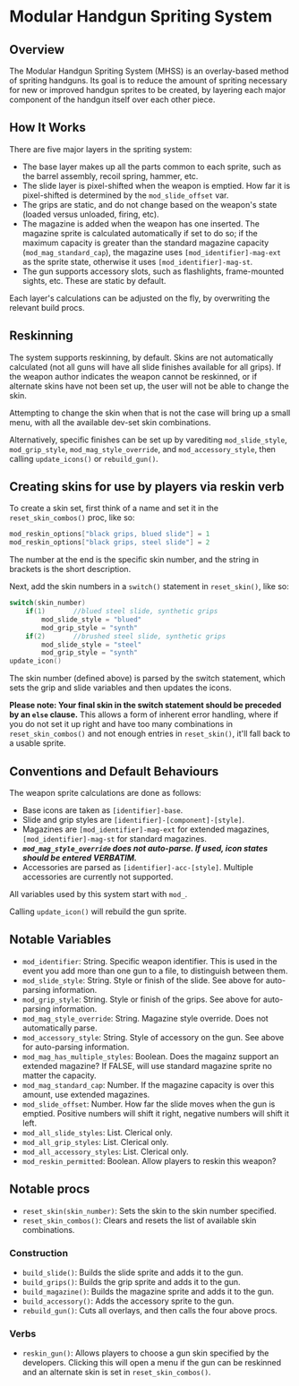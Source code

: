 # Modular Handgun Spriting System

## Overview

The Modular Handgun Spriting System (MHSS) is an overlay-based method of spriting handguns. Its goal is to reduce the amount of spriting necessary for new or improved handgun sprites to be created, by layering each major component of the handgun itself over each other piece.

## How It Works

There are five major layers in the spriting system:

* The base layer makes up all the parts common to each sprite, such as the barrel assembly, recoil spring, hammer, etc.
* The slide layer is pixel-shifted when the weapon is emptied. How far it is pixel-shifted is determined by the `mod_slide_offset` var.
* The grips are static, and do not change based on the weapon's state (loaded versus unloaded, firing, etc).
* The magazine is added when the weapon has one inserted. The magazine sprite is calculated automatically if set to do so; if the maximum capacity is greater than the standard magazine capacity (`mod_mag_standard_cap`), the magazine uses `[mod_identifier]-mag-ext` as the sprite state, otherwise it uses `[mod_identifier]-mag-st`.
* The gun supports accessory slots, such as flashlights, frame-mounted sights, etc. These are static by default.

Each layer's calculations can be adjusted on the fly, by overwriting the relevant build procs.

## Reskinning

The system supports reskinning, by default. Skins are not automatically calculated (not all guns will have all slide finishes available for all grips). If the weapon author indicates the weapon cannot be reskinned, or if alternate skins have not been set up, the user will not be able to change the skin.

Attempting to change the skin when that is not the case will bring up a small menu, with all the available dev-set skin combinations.

Alternatively, specific finishes can be set up by varediting `mod_slide_style`, `mod_grip_style`, `mod_mag_style_override`, and `mod_accessory_style`, then calling `update_icons()` or `rebuild_gun()`.

## Creating skins for use by players via reskin verb

To create a skin set, first think of a name and set it in the `reset_skin_combos()` proc, like so:

```C
mod_reskin_options["black grips, blued slide"] = 1
mod_reskin_options["black grips, steel slide"] = 2
```

The number at the end is the specific skin number, and the string in brackets is the short description.

Next, add the skin numbers in a `switch()` statement in `reset_skin()`, like so:

```C
switch(skin_number)
	if(1)		//blued steel slide, synthetic grips
		mod_slide_style = "blued"
		mod_grip_style = "synth"
	if(2)		//brushed steel slide, synthetic grips
		mod_slide_style = "steel"
		mod_grip_style = "synth"
update_icon()
```

The skin number (defined above) is parsed by the switch statement, which sets the grip and slide variables and then updates the icons.

**Please note: Your final skin in the switch statement should be preceded by an `else` clause.** This allows a form of inherent error handling, where if you do not set it up right and have too many combinations in `reset_skin_combos()` and not enough entries in `reset_skin()`, it'll fall back to a usable sprite.

## Conventions and Default Behaviours

The weapon sprite calculations are done as follows:

* Base icons are taken as `[identifier]-base`.
* Slide and grip styles are `[identifier]-[component]-[style]`.
* Magazines are `[mod_identifier]-mag-ext` for extended magazines, `[mod_identifier]-mag-st` for standard magazines. 
* ***`mod_mag_style_override` does not auto-parse. If used, icon states should be entered VERBATIM.***
* Accessories are parsed as `[identifier]-acc-[style]`. Multiple accessories are currently not supported.

All variables used by this system start with `mod_`.

Calling `update_icon()` will rebuild the gun sprite.

## Notable Variables

* `mod_identifier`: String. Specific weapon identifier. This is used in the event you add more than one gun to a file, to distinguish between them.
* `mod_slide_style`: String. Style or finish of the slide. See above for auto-parsing information.
* `mod_grip_style`: String. Style or finish of the grips. See above for auto-parsing information.
* `mod_mag_style_override`: String. Magazine style override. Does not automatically parse.
* `mod_accessory_style`: String. Style of accessory on the gun. See above for auto-parsing information.
* `mod_mag_has_multiple_styles`: Boolean. Does the magainz support an extended magazine? If FALSE, will use standard magazine sprite no matter the capacity.
* `mod_mag_standard_cap`: Number. If the magazine capacity is over this amount, use extended magazines.
* `mod_slide_offset`: Number. How far the slide moves when the gun is emptied. Positive numbers will shift it right, negative numbers will shift it left.
* `mod_all_slide_styles`: List. Clerical only.
* `mod_all_grip_styles`: List. Clerical only.
* `mod_all_accessory_styles`: List. Clerical only.
* `mod_reskin_permitted`: Boolean. Allow players to reskin this weapon?

## Notable procs

* `reset_skin(skin_number)`: Sets the skin to the skin number specified.
* `reset_skin_combos()`: Clears and resets the list of available skin combinations.

### Construction
* `build_slide()`: Builds the slide sprite and adds it to the gun.
* `build_grips()`: Builds the grip sprite and adds it to the gun.
* `build_magazine()`: Builds the magazine sprite and adds it to the gun.
* `build_accessory()`: Adds the accessory sprite to the gun.
* `rebuild_gun()`: Cuts all overlays, and then calls the four above procs.

### Verbs
* `reskin_gun()`: Allows players to choose a gun skin specified by the developers. Clicking this will open a menu if the gun can be reskinned and an alternate skin is set in `reset_skin_combos()`.